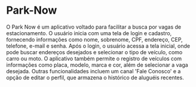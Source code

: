 # Park-Now
O Park Now é um aplicativo voltado para facilitar a busca por vagas de estacionamento. O usuário inicia com uma tela de login e cadastro, fornecendo informações como nome, sobrenome, CPF, endereço, CEP, telefone, e-mail e senha. Após o login, o usuário acessa a tela inicial, onde pode buscar endereços desejados e selecionar o tipo de veículo, como carro ou moto. O aplicativo também permite o registro de veículos com informações como placa, modelo, marca e cor, além de selecionar a vaga desejada. Outras funcionalidades incluem um canal 'Fale Conosco' e a opção de editar o perfil, que armazena o histórico de aluguéis recentes.
